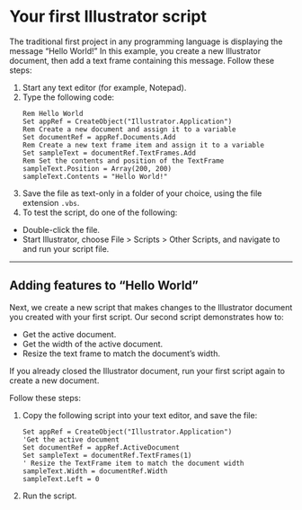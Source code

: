 # Your first Illustrator script

The traditional first project in any programming language is displaying the message “Hello World!” In this example, you create a new Illustrator document, then add a text frame containing this message. Follow these steps:

1. Start any text editor (for example, Notepad).
2. Type the following code:
   ```basic
   Rem Hello World
   Set appRef = CreateObject("Illustrator.Application")
   Rem Create a new document and assign it to a variable
   Set documentRef = appRef.Documents.Add
   Rem Create a new text frame item and assign it to a variable
   Set sampleText = documentRef.TextFrames.Add
   Rem Set the contents and position of the TextFrame
   sampleText.Position = Array(200, 200)
   sampleText.Contents = "Hello World!"
   ```
3. Save the file as text-only in a folder of your choice, using the file extension `.vbs`.
4. To test the script, do one of the following:

- Double-click the file.
- Start Illustrator, choose File > Scripts > Other Scripts, and navigate to and run your script file.

---

## Adding features to “Hello World”

Next, we create a new script that makes changes to the Illustrator document you created with your first script. Our second script demonstrates how to:

- Get the active document.
- Get the width of the active document.
- Resize the text frame to match the document’s width.

If you already closed the Illustrator document, run your first script again to create a new document.

Follow these steps:

1. Copy the following script into your text editor, and save the file:
   ```basic
   Set appRef = CreateObject("Illustrator.Application")
   'Get the active document
   Set documentRef = appRef.ActiveDocument
   Set sampleText = documentRef.TextFrames(1)
   ' Resize the TextFrame item to match the document width
   sampleText.Width = documentRef.Width
   sampleText.Left = 0
   ```
2. Run the script.
